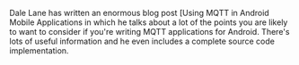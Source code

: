 <!--
.. title: MQTT on Android
.. slug: mqtt-on-android
.. date: 2011-02-01 15:19:37
.. tags: Mobile
.. category:
.. link:
.. description:
.. type: text
-->

Dale Lane has written an enormous blog post [Using MQTT in Android Mobile
Applications in which he talks about a lot of the points you are likely to want
to consider if you're writing MQTT applications for Android. There's lots of
useful information and he even includes a complete source code
implementation.

[Using MQTT in Android Mobile Applications]: http://dalelane.co.uk/blog/?p=1599
